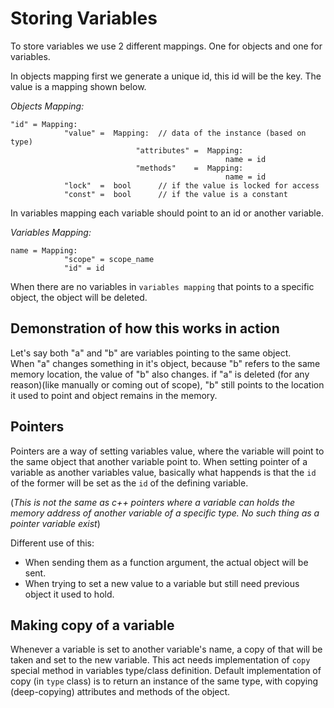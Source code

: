 # Storing Variables


To store variables we use 2 different mappings. One for objects and one for variables.


In objects mapping first we generate a unique id, this id will be the key. The value is a mapping shown below.

*Objects Mapping:*

    "id" = Mapping:
                "value" =  Mapping:  // data of the instance (based on type)
                                "attributes" =  Mapping:
                                                    name = id
                                "methods"    =  Mapping:
                                                    name = id
                "lock"  =  bool      // if the value is locked for access
                "const" =  bool      // if the value is a constant


In variables mapping each variable should point to an id or another variable.

*Variables Mapping:*

    name = Mapping:
                "scope" = scope_name
                "id" = id


When there are no variables in `variables mapping` that points to a specific object, the object will be deleted.


## Demonstration of how this works in action

Let's say both "a" and "b" are variables pointing to the same object.\
When "a" changes something in it's object, because "b" refers to the same memory location, the value of "b" also changes. if "a" is deleted (for any reason)(like manually or coming out of scope), "b" still points to the location it used to point and object remains in the memory.



## Pointers

Pointers are a way of setting variables value, where the variable will point to the same object that another variable point to.
When setting pointer of a variable as another variables value, basically what happends is that the `id` of the former will be set as the `id` of the defining variable.

(*This is not the same as c++ pointers where a variable can holds the memory address of another variable of a specific type. No such thing as a pointer variable exist*)

Different use of this:
- When sending them as a function argument, the actual object will be sent.
- When trying to set a new value to a variable but still need previous object it used to hold.



## Making copy of a variable

Whenever a variable is set to another variable's name, a copy of that will be taken and set to the new variable.
This act needs implementation of `copy` special method in variables type/class definition.
Default implementation of copy (in `type` class) is to return an instance of the same type, with copying (deep-copying) attributes and methods of the object.

